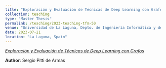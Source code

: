 ```yaml
---
title: "Exploración y Evaluación de Técnicas de Deep Learning con Grafos [Master Thesis supervised in 2023]"
collection: teaching
type: "Master Thesis"
permalink: /teaching/2023-teaching-tfm-50
venue: "Universidad de La Laguna, Depto. de Ingeniería Informática y de Sistemas"
date: 2023-07-21
location: "La Laguna, Spain"
---
```

*[Exploración y Evaluación de Técnicas de Deep Learning con Grafos]()*

 **Author**: Sergio Pitti de Armas